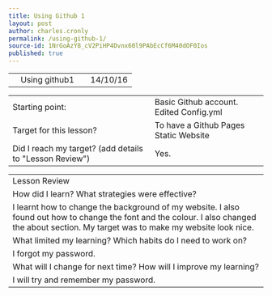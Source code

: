 ```yaml
---
title: Using Github 1
layout: post
author: charles.cronly
permalink: /using-github-1/
source-id: 1NrGoAzY8_cV2PiHP4Dvnx60l9PAbEcCf6M40dOF0Ios
published: true
---
```

<table>
  <tr>
    <td></td>
    <td>Using github1</td>
    <td></td>
    <td>14/10/16</td>
  </tr>
</table>


<table>
  <tr>
    <td>Starting point:</td>
    <td>Basic Github account. Edited Config.yml</td>
  </tr>
  <tr>
    <td>Target for this lesson?</td>
    <td>To have a Github Pages Static Website</td>
  </tr>
  <tr>
    <td>Did I reach my target? 
(add details to "Lesson Review")</td>
    <td>Yes.</td>
  </tr>
</table>


<table>
  <tr>
    <td>Lesson Review</td>
  </tr>
  <tr>
    <td>How did I learn? What strategies were effective? </td>
  </tr>
  <tr>
    <td>I learnt how to change the background of my website. I also found out how to change the font and the colour. I also changed the about section. My target was to make my website look nice.</td>
  </tr>
  <tr>
    <td>What limited my learning? Which habits do I need to work on? </td>
  </tr>
  <tr>
    <td>I forgot my password.</td>
  </tr>
  <tr>
    <td>What will I change for next time? How will I improve my learning?</td>
  </tr>
  <tr>
    <td>I will try and remember my password.</td>
  </tr>
</table>


